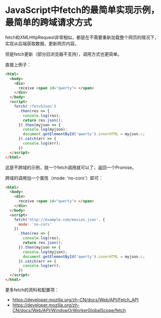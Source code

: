 # JavaScript中fetch的最简单实现示例，最简单的跨域请求方式

fetch和XMLHttpRequest非常相似，都是在不需要重新加载整个网页的情况下，实现从后端获取数据，更新网页内容。

但是fetch更新（部分旧浏览器不支持），调用方式也更简单。

直接上例子：
```html
<html>
  <body>
    <div>
      receive <span id="qwerty"> </span>
    </div>
  </body>
  <script>
    fetch('/fetchJson')
      .then(res => {
        console.log(res);
        return res.json();
      }).then(myjson => {
        console.log(myjson);
        document.getElementById('qwerty').innerHTML = myjson.c;
      }).catch(err => {
        console.log(err);
      })
  </script>
</html>
```
这是不跨域的示例，就一个fetch调用就可以了，返回一个Promise。

跨域的调用加一个属性（mode: 'no-cors'）即可：

```html
<html>
  <body>
    <div>
      receive <span id="qwerty"> </span>
    </div>
  </body>
  <script>
    fetch('http://example.com/movies.json', {
      mode: 'no-cors'
    })
      .then(res => {
        console.log(res);
        return res.json();
      }).then(myjson => {
        console.log(myjson);
        document.getElementById('qwerty').innerHTML = myjson.c;
      }).catch(err => {
        console.log(err);
      })
  </script>
</html>
```

更多fetch的资料和配置项：
* https://developer.mozilla.org/zh-CN/docs/Web/API/Fetch_API
* https://developer.mozilla.org/zh-CN/docs/Web/API/WindowOrWorkerGlobalScope/fetch
